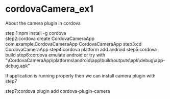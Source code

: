 # cordovaCamera_ex1
About the  camera plugin in cordova

step 1:npm install -g cordova</br>
step2:cordova create CordovaCameraApp com.example.CordovaCameraApp CordovaCameraApp
step3:cd CordovaCameraApp
step4:cordova platform add android
step5:cordova build
step6:cordova emulate android or try with "\CordovaCameraApp\platforms\android\app\build\outputs\apk\debug\app-debug.apk"

If application is running properly then we can install camera plugin with step7

step7:cordova plugin add cordova-plugin-camera
